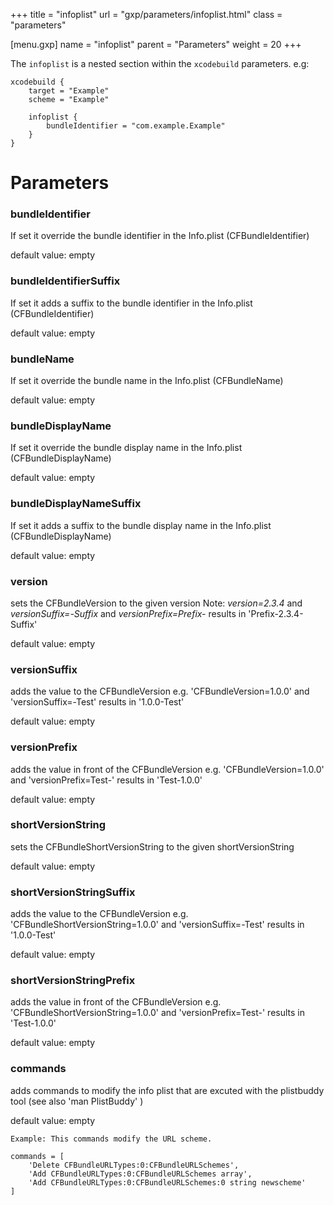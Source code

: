 +++
title = "infoplist"
url = "gxp/parameters/infoplist.html"
class = "parameters"

[menu.gxp]
name = "infoplist"
parent = "Parameters"
weight = 20
+++

The `infoplist` is a nested section within the `xcodebuild` parameters. e.g:

```
xcodebuild {
	target = "Example"
	scheme = "Example"
	
	infoplist {
		bundleIdentifier = "com.example.Example"
	}
}
```

# Parameters

### bundleIdentifier

If set it override the bundle identifier in the Info.plist (CFBundleIdentifier)

default value: empty

### bundleIdentifierSuffix

If set it adds a suffix to the bundle identifier in the Info.plist (CFBundleIdentifier)

default value: empty

### bundleName

If set it override the bundle name in the Info.plist (CFBundleName)

default value: empty

### bundleDisplayName

If set it override the bundle display name in the Info.plist (CFBundleDisplayName)

default value: empty

### bundleDisplayNameSuffix

If set it adds a suffix to the bundle display name in the Info.plist (CFBundleDisplayName)

default value: empty

### version

sets the CFBundleVersion to the given version
  Note: _version=2.3.4_ and _versionSuffix=-Suffix_ and _versionPrefix=Prefix-_ results in 'Prefix-2.3.4-Suffix'

default value: empty

### versionSuffix

adds the value to the CFBundleVersion e.g. 'CFBundleVersion=1.0.0' and 'versionSuffix=-Test' results in '1.0.0-Test'

default value: empty

### versionPrefix

adds the value in front of the CFBundleVersion e.g. 'CFBundleVersion=1.0.0' and 'versionPrefix=Test-' results in 'Test-1.0.0'

default value: empty

### shortVersionString

sets the CFBundleShortVersionString to the given shortVersionString

default value: empty

### shortVersionStringSuffix

adds the value to the CFBundleVersion e.g. 'CFBundleShortVersionString=1.0.0' and 'versionSuffix=-Test' results in '1.0.0-Test'

default value: empty

### shortVersionStringPrefix

adds the value in front of the CFBundleVersion e.g. 'CFBundleShortVersionString=1.0.0' and 'versionPrefix=Test-' results in 'Test-1.0.0'

default value: empty

### commands

adds commands to modify the info plist that are excuted with the plistbuddy tool (see also 'man PlistBuddy' )

default value: empty

	Example: This commands modify the URL scheme.

```
commands = [
	'Delete CFBundleURLTypes:0:CFBundleURLSchemes',
	'Add CFBundleURLTypes:0:CFBundleURLSchemes array',
	'Add CFBundleURLTypes:0:CFBundleURLSchemes:0 string newscheme'
]
```